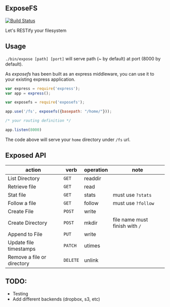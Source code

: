 ## ExposeFS

[![Build Status](https://travis-ci.org/gchaincl/exposefs.svg)](https://travis-ci.org/gchaincl/exposefs)

Let's RESTify your filesystem

## Usage

```./bin/expose [path] [port]``` will serve  path (~ by default) at port (8000 by default).

As *exposefs* has been built as an express middleware, you can use it to your existing express application.

```javascript
var express = require('express');
var app = express();

var exposefs = require('exposefs');

app.use('/fs', exposefs({basepath: "/home/"}));

/* your routing definition */

app.listen(8000)
```

The code above will serve your `home` directory under `/fs` url.

## Exposed API

| action | verb | operation | note |
|--------|------|-----------|---------|
| List Directory | `GET` | readdir |
| Retrieve file | `GET` | read |
| Stat file | `GET` | stats | must use `?stats` |
| Follow a file | `GET` | follow | must use `?follow` |
| Create File | `POST` | write |
| Create Directory | `POST` | mkdir | file name must finish with `/` |
| Append to File | `PUT` | write |
| Update file timestamps | `PATCH` | utimes |
| Remove a file or directory | `DELETE` | unlink |

## TODO:
* Testing
* Add different backends (dropbox, s3, etc)
